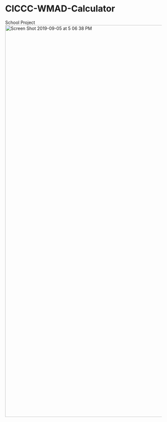 # CICCC-WMAD-Calculator
School Project
<img width="1260" alt="Screen Shot 2019-09-05 at 5 06 38 PM" src="https://user-images.githubusercontent.com/49208782/64391984-ae561d00-cfff-11e9-87dd-73e7731ea5e3.png">
